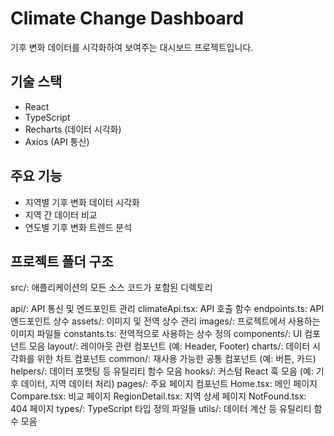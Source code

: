 # Climate Change Dashboard

기후 변화 데이터를 시각화하여 보여주는 대시보드 프로젝트입니다.

## 기술 스택

- React
- TypeScript
- Recharts (데이터 시각화)
- Axios (API 통신)

## 주요 기능

- 지역별 기후 변화 데이터 시각화
- 지역 간 데이터 비교
- 연도별 기후 변화 트렌드 분석

## 프로젝트 폴더 구조
src/: 애플리케이션의 모든 소스 코드가 포함된 디렉토리

api/: API 통신 및 엔드포인트 관리
climateApi.tsx: API 호출 함수
endpoints.ts: API 엔드포인트 상수
assets/: 이미지 및 전역 상수 관리
images/: 프로젝트에서 사용하는 이미지 파일들
constants.ts: 전역적으로 사용하는 상수 정의
components/: UI 컴포넌트 모음
layout/: 레이아웃 관련 컴포넌트 (예: Header, Footer)
charts/: 데이터 시각화를 위한 차트 컴포넌트
common/: 재사용 가능한 공통 컴포넌트 (예: 버튼, 카드)
helpers/: 데이터 포맷팅 등 유틸리티 함수 모음
hooks/: 커스텀 React 훅 모음 (예: 기후 데이터, 지역 데이터 처리)
pages/: 주요 페이지 컴포넌트
Home.tsx: 메인 페이지
Compare.tsx: 비교 페이지
RegionDetail.tsx: 지역 상세 페이지
NotFound.tsx: 404 페이지
types/: TypeScript 타입 정의 파일들
utils/: 데이터 계산 등 유틸리티 함수 모음
  

